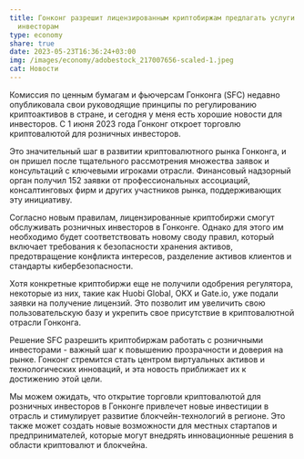 ```yaml
---
title: Гонконг разрешит лицензированным криптобиржам предлагать услуги розничным
  инвесторам
type: economy
share: true
date: 2023-05-23T16:36:24+03:00
img: /images/economy/adobestock_217007656-scaled-1.jpeg
cat: Новости
---
```

Комиссия по ценным бумагам и фьючерсам Гонконга (SFC) недавно опубликовала свои руководящие принципы по регулированию криптоактивов в стране, и сегодня у меня есть хорошие новости для инвесторов. С 1 июня 2023 года Гонконг откроет торговлю криптовалютой для розничных инвесторов.

Это значительный шаг в развитии криптовалютного рынка Гонконга, и он пришел после тщательного рассмотрения множества заявок и консультаций с ключевыми игроками отрасли. Финансовый надзорный орган получил 152 заявки от профессиональных ассоциаций, консалтинговых фирм и других участников рынка, поддерживающих эту инициативу.

Согласно новым правилам, лицензированные криптобиржи смогут обслуживать розничных инвесторов в Гонконге. Однако для этого им необходимо будет соответствовать новому своду правил, который включает требования к безопасности хранения активов, предотвращение конфликта интересов, разделение активов клиентов и стандарты кибербезопасности.

Хотя конкретные криптобиржи еще не получили одобрения регулятора, некоторые из них, такие как Huobi Global, OKX и Gate.io, уже подали заявки на получение лицензий. Это позволит им увеличить свою пользовательскую базу и укрепить свое присутствие в криптовалютной отрасли Гонконга.

Решение SFC разрешить криптобиржам работать с розничными инвесторами - важный шаг к повышению прозрачности и доверия на рынке. Гонконг стремится стать центром виртуальных активов и технологических инноваций, и эта новость приближает их к достижению этой цели.

Мы можем ожидать, что открытие торговли криптовалютой для розничных инвесторов в Гонконге привлечет новые инвестиции в отрасль и стимулирует развитие блокчейн-технологий в регионе. Это также может создать новые возможности для местных стартапов и предпринимателей, которые могут внедрять инновационные решения в области криптовалют и блокчейна.